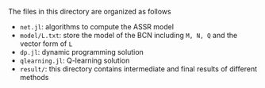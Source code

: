 The files in this directory are organized as follows
- `net.jl`: algorithms to compute the ASSR model
- `model/L.txt`: store the model of the BCN including `M, N, Q` and the vector form of `L`
- `dp.jl`: dynamic programming solution
- `qlearning.jl`: Q-learning solution
- `result/`: this directory contains intermediate and final results of different methods
